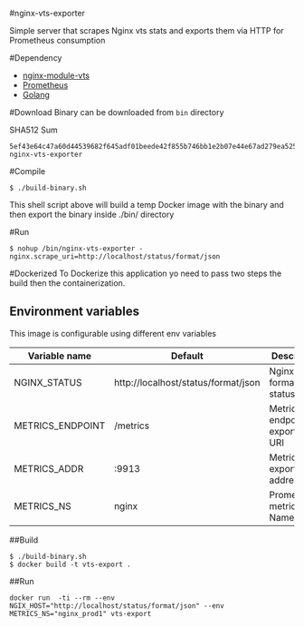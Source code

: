#nginx-vts-exporter

Simple server that scrapes Nginx vts stats and exports them via HTTP for Prometheus consumption

#Dependency

* [nginx-module-vts](https://github.com/vozlt/nginx-module-vts)
* [Prometheus](https://prometheus.io/)
* [Golang](https://golang.org/)

#Download
Binary can be downloaded from `bin` directory

SHA512 Sum
```
5ef43e64c47a60d44539682f645adf01beede42f855b746bb1e2b07e44e67ad279ea525d4786bc9c17a434933dfce7e48455ba05176e422c5db2831e4f284962  nginx-vts-exporter
```

#Compile

```
$ ./build-binary.sh
```
This shell script above will build a temp Docker image with the binary and then
export the binary inside ./bin/ directory

#Run

```
$ nohup /bin/nginx-vts-exporter -nginx.scrape_uri=http://localhost/status/format/json
```

#Dockerized
To Dockerize this application yo need to pass two steps the build then the containerization.

## Environment variables
This image is configurable using different env variables

Variable name | Default     | Description
------------- | ----------- | --------------
NGINX_STATUS |  http://localhost/status/format/json | Nginx JSON format status page
METRICS_ENDPOINT | /metrics  | Metrics endpoint exportation URI
METRICS_ADDR | :9913 | Metrics exportation address:port
METRICS_NS | nginx | Prometheus metrics Namespaces


##Build
```
$ ./build-binary.sh
$ docker build -t vts-export .
```

##Run
```
docker run  -ti --rm --env NGIX_HOST="http://localhost/status/format/json" --env METRICS_NS="nginx_prod1" vts-export

```
